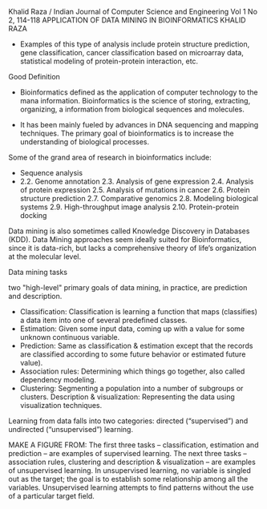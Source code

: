 Khalid Raza / Indian Journal of Computer Science and Engineering 
Vol 1 No 2, 114-118
APPLICATION OF DATA MINING IN BIOINFORMATICS
KHALID RAZA
                                                                                
- Examples of this type of analysis include protein structure prediction, gene classification, cancer classification based on microarray data, statistical modeling of protein-protein interaction, etc.

Good Definition
- Bioinformatics defined as the application of computer technology to the mana information. Bioinformatics is the science of storing, extracting, organizing, a information from biological sequences and molecules.

- It has been mainly fueled by advances in DNA sequencing
and mapping techniques. The primary goal of bioinformatics is to increase the understanding of biological processes.


Some of the grand area of research in bioinformatics include:

- Sequence analysis
- 2.2. Genome annotation
2.3. Analysis of gene expression
2.4. Analysis of protein expression
2.5. Analysis of mutations in cancer
2.6. Protein structure prediction
2.7. Comparative genomics
2.8. Modeling biological systems
2.9. High-throughput image analysis
2.10. Protein-protein docking

Data mining is also sometimes called Knowledge Discovery in Databases (KDD).
Data Mining approaches seem ideally suited for Bioinformatics, since it is data-rich, but lacks a comprehensive
theory of life’s organization at the molecular level.


Data mining tasks

two "high-level" primary goals of data mining, in practice, are prediction and description.

- Classification: Classification is learning a function that maps (classifies) a data item into one of several predefined
classes.
- Estimation: Given some input data, coming up with a value for some unknown continuous variable.
- Prediction: Same as classification & estimation except that the records are classified according to some future
behavior or estimated future value).
- Association rules: Determining which things go together, also called dependency modeling.
- Clustering: Segmenting a population into a number of subgroups or clusters.
Description & visualization: Representing the data using visualization techniques.


Learning from data falls into two categories: directed (“supervised”) and undirected (“unsupervised”) learning.


MAKE A FIGURE FROM:
The first three tasks – classification, estimation and prediction – are examples of supervised learning. The next three
tasks – association rules, clustering and description & visualization – are examples of unsupervised learning. In
unsupervised learning, no variable is singled out as the target; the goal is to establish some relationship among all
the variables. Unsupervised learning attempts to find patterns without the use of a particular target field.































